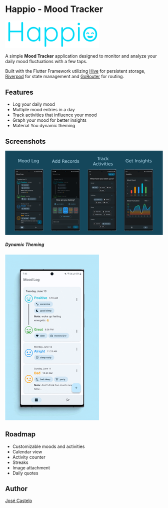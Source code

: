 
# Happio - Mood Tracker

<img src= "screenshots/title.png" width=300/>

A simple **Mood Tracker** application designed to monitor and analyze your daily mood fluctuations with a few taps.

Built with the Flutter Framework utilizing [Hive](https://github.com/hivedb/hive/tree/master/hive) for persistent storage, [Riverpod](https://riverpod.dev) for state management and [GoRouter](https://pub.dev/packages/go_router) for routing.


## Features

- Log your daily mood
- Multiple mood entries in a day
- Track activities that influence your mood
- Graph your mood for better insights
- Material You dynamic theming
## Screenshots

<img src= "screenshots/Screens.png" width=900/>

##### Dynamic Theming
<img src= "screenshots/dynamic_theme.gif" width=300px/>


## Roadmap

- Customizable moods and activities
- Calendar view
- Activity counter
- Streaks
- Image attachment
- Daily quotes

## Author
[José Castelo](https://github.com/jccb15)
